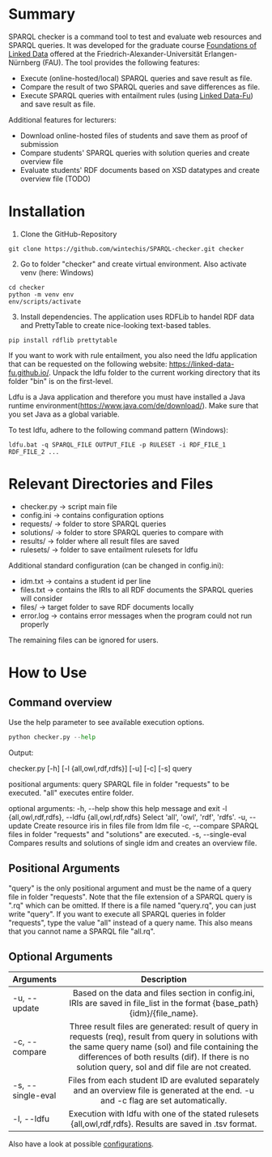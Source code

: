 # Summary
SPARQL checker is a command tool to test and evaluate web resources and SPARQL queries. It was developed for the graduate course [Foundations of Linked Data](https://www.ti.rw.fau.de/courses/foundations-of-linked-data/) offered at the Friedrich-Alexander-Universität Erlangen-Nürnberg (FAU).
The tool provides the following features:
* Execute (online-hosted/local) SPARQL queries and save result as file.
* Compare the result of two SPARQL queries and save differences as file.
* Execute SPARQL queries with entailment rules (using [Linked Data-Fu](https://linked-data-fu.github.io/)) and save result as file.

Additional features for lecturers:
* Download online-hosted files of students and save them as proof of submission
* Compare students' SPARQL queries with solution queries and create overview file
* Evaluate students' RDF documents based on XSD datatypes and create overview file (TODO)   


# Installation
1. Clone the GitHub-Repository
```shell
git clone https://github.com/wintechis/SPARQL-checker.git checker
```

2. Go to folder "checker" and create virtual environment. Also activate venv (here: Windows)
```shell
cd checker
python -m venv env
env/scripts/activate
```
3. Install dependencies. The application uses RDFLib to handel RDF data and PrettyTable to create nice-looking text-based tables.
```shell
pip install rdflib prettytable
```
If you want to work with rule entailment, you also need the ldfu application that can be requested on the following website: https://linked-data-fu.github.io/. Unpack the ldfu folder to the current working directory that its folder "bin" is on the first-level.

Ldfu is a Java application and therefore you must have installed a Java runtime environment(https://www.java.com/de/download/). Make sure that you set Java as a global variable.

To test ldfu, adhere to the following command pattern (Windows):
```shell
ldfu.bat -q SPARQL_FILE OUTPUT_FILE -p RULESET -i RDF_FILE_1 RDF_FILE_2 ...
```

# Relevant Directories and Files
* checker.py    -> script main file
* config.ini    -> contains configuration options
* requests/     -> folder to store SPARQL queries
* solutions/    -> folder to store SPARQL queries to compare with
* results/      -> folder where all result files are saved
* rulesets/     -> folder to save entailment rulesets for ldfu


Additional standard configuration (can be changed in config.ini):
* idm.txt       -> contains a student id per line
* files.txt     -> contains the IRIs to all RDF documents the SPARQL queries will consider
* files/    -> target folder to save RDF documents locally
* error.log -> contains error messages when the program could not run properly 

The remaining files can be ignored for users.


# How to Use

## Command overview
Use the help parameter to see available execution options.
```python
python checker.py --help
```
Output:

checker.py [-h] [-l {all,owl,rdf,rdfs}] [-u] [-c] [-s] query

positional arguments:
  query                 SPARQL file in folder "requests" to be executed. "all" executes entire folder.

optional arguments:
  -h, --help            show this help message and exit
  -l {all,owl,rdf,rdfs}, --ldfu {all,owl,rdf,rdfs}
                        Select 'all', 'owl', 'rdf', 'rdfs'.
  -u, --update          Create resource iris in files file from Idm file
  -c, --compare         SPARQL files in folder "requests" and "solutions" are executed.
  -s, --single-eval     Compares results and solutions of single idm and creates an overview file.


## Positional Arguments
"query" is the only positional argument and must be the name of a query file in folder "requests". Note that the file extension of a SPARQL query is ".rq" which can be omitted. If there is a file named "query.rq", you can just write "query". If you want to execute all SPARQL queries in folder "requests", type the value "all" instead of a query name. This also means that you cannot name a SPARQL file "all.rq".

## Optional Arguments
| Arguments        | Description
|:-----------------|:----------------------------------------------------------------:|
|-u, --update      | Based on the data and files section in config.ini, IRIs are saved in file_list in the format {base_path}{idm}/{file_name}. |
|-c, --compare     | Three result files are generated: result of query in requests (req), result from query in solutions with the same query name (sol) and file containing the differences of both results (dif). If there is no solution query, sol and dif file are not created. | 
|-s, --single-eval | Files from each student ID are evaluted separately and an overview file is generated at the end. -u and -c flag are set automatically. |
|-l, --ldfu        | Execution with ldfu with one of the stated rulesets {all,owl,rdf,rdfs}. Results are saved in .tsv format.

Also have a look at possible [configurations](md/config.md).

